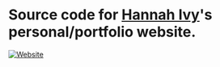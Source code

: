 # Source code for [Hannah Ivy](https://hannahi.com)'s personal/portfolio website.

[![Website](https://img.shields.io/website-up-down-green-red/http/hannahi.com.svg?maxAge=2592000)](https://hannahi.com)

